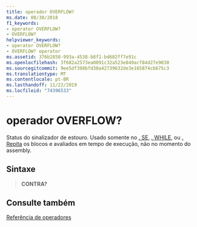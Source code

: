 ```yaml
---
title: operador OVERFLOW?
ms.date: 08/30/2018
f1_keywords:
- operator OVERFLOW?
- OVERFLOW?
helpviewer_keywords:
- operator OVERFLOW?
- OVERFLOW? operator
ms.assetid: 376b2850-993a-4538-b8f1-bd682ff7e91c
ms.openlocfilehash: 3f682a2573ea0091c32a523e849acf84d27e9030
ms.sourcegitcommit: 9ee5df398bfd30a42739632de3e165874cb675c3
ms.translationtype: MT
ms.contentlocale: pt-BR
ms.lasthandoff: 11/22/2019
ms.locfileid: "74396533"
---
```

# <a name="operator-overflow"></a>operador OVERFLOW?

Status do sinalizador de estouro. Usado somente no [. SE](../../assembler/masm/dot-if.md), [. WHILE](../../assembler/masm/dot-while.md), ou [. Repita](../../assembler/masm/dot-repeat.md) os blocos e avaliados em tempo de execução, não no momento do assembly.

## <a name="syntax"></a>Sintaxe

> **CONTRA?**

## <a name="see-also"></a>Consulte também

[Referência de operadores](operators-reference.md)
